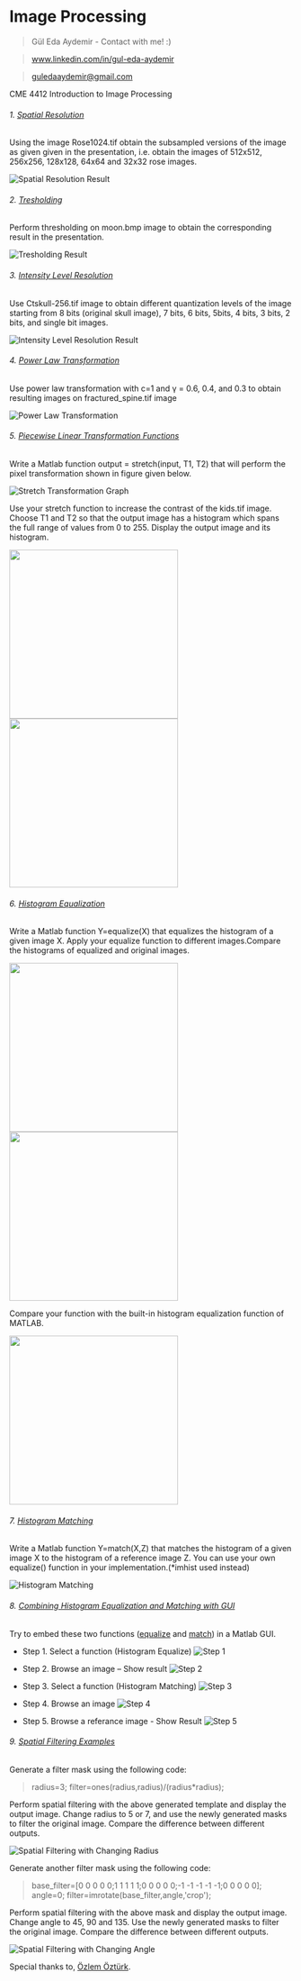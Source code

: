 # Image Processing
> Gül Eda Aydemir - Contact with me! :)

> www.linkedin.com/in/gul-eda-aydemir

> guledaaydemir@gmail.com

CME 4412 Introduction to Image Processing 

 
###### 1. [Spatial Resolution](https://github.com/guledaaydemir/Image-Processing/tree/master/1.%20Spatial%20Resolution) 
 
 Using the image Rose1024.tif obtain the subsampled versions of the image as given given in the presentation, i.e. obtain the images of 512x512, 256x256, 128x128, 64x64 and 32x32 rose images.
 
![Spatial Resolution Result](https://github.com/guledaaydemir/Image-Processing/blob/master/1.%20Spatial%20Resolution/Spatial_Resolution_Result.PNG?raw=true)
 
###### 2. [Tresholding](https://github.com/guledaaydemir/Image-Processing/tree/master/2.%20Tresholding)

Perform thresholding on moon.bmp image to obtain the corresponding result in the presentation.

![Tresholding Result](https://github.com/guledaaydemir/Image-Processing/blob/master/2.%20Tresholding/Tresholding_Result.PNG?raw=true)

###### 3. [Intensity Level Resolution](https://github.com/guledaaydemir/Image-Processing/tree/master/3.%20Intensity%20Level%20Resolution) 

Use Ctskull-256.tif image to obtain different quantization levels of the image starting from 8 bits (original skull image), 7 bits, 6 bits, 5bits, 4 bits, 3 bits, 2 bits, and single bit images.

![Intensity Level Resolution Result](https://github.com/guledaaydemir/Image-Processing/blob/master/3.%20Intensity%20Level%20Resolution/Intensity_Level_Resolution_Result.PNG?raw=true)

###### 4. [Power Law Transformation](https://github.com/guledaaydemir/Image-Processing/tree/master/4.%20Power%20Law%20Transformation) 

Use power law transformation with c=1 and γ = 0.6, 0.4, and 0.3 to obtain resulting images on fractured_spine.tif image

![Power Law Transformation](https://github.com/guledaaydemir/Image-Processing/blob/master/4.%20Power%20Law%20Transformation/Power_Law_Transformation_Result.PNG?raw=true)

###### 5. [Piecewise Linear Transformation Functions](https://github.com/guledaaydemir/Image-Processing/tree/master/5.%20Piecewise%20Linear%20Transformation)

Write a Matlab function output = stretch(input, T1, T2) that will perform the pixel transformation shown in figure given below.

![Stretch Transformation Graph](https://github.com/guledaaydemir/Image-Processing/blob/master/5.%20Piecewise%20Linear%20Transformation/Stretch_Transformation_Graph.png?raw=true)
 
Use your stretch function to increase the contrast of the kids.tif image. Choose T1 and T2 so that the output image has a histogram which spans the full range of values from 0 to 255. Display the output image and its histogram. 

<img src="https://github.com/guledaaydemir/Image-Processing/blob/master/5.%20Piecewise%20Linear%20Transformation/Original_Histogram.png?raw=true" width="300" height="300"><img src="https://github.com/guledaaydemir/Image-Processing/blob/master/5.%20Piecewise%20Linear%20Transformation/Result_Histogram.png?raw=true" width="300" height="300">

###### 6. [Histogram Equalization](https://github.com/guledaaydemir/Image-Processing/tree/master/6.%20Histogram%20Equalization)

Write a Matlab function Y=equalize(X) that equalizes the histogram of a given image X. Apply your equalize function to different images.Compare the histograms of equalized and original images.

<img src="https://github.com/guledaaydemir/Image-Processing/blob/master/6.%20Histogram%20Equalization/Kids_Histogram_Equalized_Result.png" width="300" height="300"><img src="https://github.com/guledaaydemir/Image-Processing/blob/master/6.%20Histogram%20Equalization/Clown_Histogram_Equalized_Result.png" width="300" height="300">

Compare your function with the built-in histogram equalization function of MATLAB. 

<img src="https://github.com/guledaaydemir/Image-Processing/blob/master/6.%20Histogram%20Equalization/Histogram_Equalization_Compare_Result.PNG" width="300" height="300">

###### 7. [Histogram Matching](https://github.com/guledaaydemir/Image-Processing/tree/master/7.%20Histogram%20Matching)

Write a Matlab function Y=match(X,Z) that matches the histogram of a given image X to the histogram of a reference image Z. You can use your own equalize() function in your implementation.(*imhist used instead)

![Histogram Matching](https://github.com/guledaaydemir/Image-Processing/blob/master/7.%20Histogram%20Matching/Histogram_Matching_Result.png?raw=true)

###### 8. [Combining Histogram Equalization and Matching with GUI](https://github.com/guledaaydemir/Image-Processing/tree/master/8.%20Combining%20Histogram%20Equalization%20and%20Matching%20with%20GUI)

Try to embed these two functions ([equalize](https://github.com/guledaaydemir/Image-Processing/blob/master/6.%20Histogram%20Equalization/equalize.m) and [match](https://github.com/guledaaydemir/Image-Processing/blob/master/7.%20Histogram%20Matching/match.m)) in a Matlab GUI.

-	Step 1. Select a function (Histogram Equalize)
![Step 1](https://github.com/guledaaydemir/Image-Processing/blob/master/8.%20Combining%20Histogram%20Equalization%20and%20Matching%20with%20GUI/step_1.png?raw=true)

-	Step 2. Browse an image – Show result
![Step 2](https://github.com/guledaaydemir/Image-Processing/blob/master/8.%20Combining%20Histogram%20Equalization%20and%20Matching%20with%20GUI/step_2.png?raw=true)

-	Step 3. Select a function (Histogram Matching)
![Step 3](https://github.com/guledaaydemir/Image-Processing/blob/master/8.%20Combining%20Histogram%20Equalization%20and%20Matching%20with%20GUI/step_3.png?raw=true)

-	Step 4. Browse an image
![Step 4](https://github.com/guledaaydemir/Image-Processing/blob/master/8.%20Combining%20Histogram%20Equalization%20and%20Matching%20with%20GUI/step_4.png?raw=true)

-	Step 5. Browse a referance image  - Show Result
![Step 5](https://github.com/guledaaydemir/Image-Processing/blob/master/8.%20Combining%20Histogram%20Equalization%20and%20Matching%20with%20GUI/step_5.png?raw=true)

###### 9. [Spatial Filtering Examples](https://github.com/guledaaydemir/Image-Processing/tree/master/9.%20Spatial%20Filtering)

Generate a filter mask using the following code: 

> radius=3; 
> filter=ones(radius,radius)/(radius*radius); 

Perform spatial filtering with the above generated template and display the output image. Change radius to 5 or 7, and use the newly generated masks to filter the original image. Compare the difference between different outputs.

![Spatial Filtering with Changing Radius](https://github.com/guledaaydemir/Image-Processing/blob/master/9.%20Spatial%20Filtering/Spatial_Filtering_with_changing_radius.png?raw=true)

Generate another filter mask using the following code: 

> base_filter=[0 0 0 0 0;1 1 1 1 1;0 0 0 0 0;-1 -1 -1 -1 -1;0 0 0 0 0]; 
> angle=0; 
> filter=imrotate(base_filter,angle,'crop');

Perform spatial filtering with the above mask and display the output image. Change angle to 45, 90 and 135. Use the newly generated masks to filter the original image. Compare the difference between different outputs.

![Spatial Filtering with Changing Angle](https://github.com/guledaaydemir/Image-Processing/blob/master/9.%20Spatial%20Filtering/Spatial_Filtering_with_changing_angle.png?raw=true)

Special thanks to, [Özlem Öztürk](http://debis.deu.edu.tr/akademik/index.php?cat=3&akod=20013757). 

